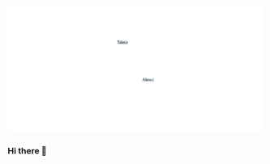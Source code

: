 <div align="center">
	<br>
	<a href="https://github.com/hashtalmiz">
		<img src="Talmiz.svg" width="700" height="250" alt="Talmiz Ahmed">
	</a>
	<br>
</div>

### Hi there 👋

<!--
**HashTalmiz/HashTalmiz** is a ✨ _special_ ✨ repository because its `README.md` (this file) appears on your GitHub profile.

Here are some ideas to get you started:

- 🔭 I’m currently working on ...
- 🌱 I’m currently learning ...
- 👯 I’m looking to collaborate on ...
- 🤔 I’m looking for help with ...
- 💬 Ask me about ...
- 📫 How to reach me: ...
- 😄 Pronouns: ...
- ⚡ Fun fact: ...
-->
